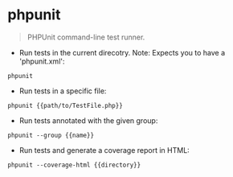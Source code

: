 # phpunit

> PHPUnit command-line test runner.

- Run tests in the current direcotry. Note: Expects you to have a 'phpunit.xml':

`phpunit`

- Run tests in a specific file:

`phpunit {{path/to/TestFile.php}}`

- Run tests annotated with the given group:

`phpunit --group {{name}}`

- Run tests and generate a coverage report in HTML:

`phpunit --coverage-html {{directory}}`
